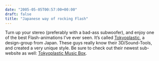 ```yaml
---
date: "2005-05-05T00:57:00+00:00"
draft: false
title: "Japanese way of rocking Flash"
---
```

Turn up your stereo (preferably with a bad-ass subwoofer), and
enjoy one of the best Flash-animations I’ve ever seen. It’s called
[Tokyoplastic](http://www.tokyoplastic.com), a design-group from
Japan. These guys really know their 3D/Sound-Tools, and created a
very unique style. Be sure to check out their newest sub-website as
well:
[Tokyoplastic Music Box](http://www.tokyoplastic.com/musicbox.html).



